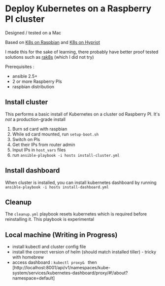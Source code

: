 Deploy Kubernetes on a Raspberry PI cluster
===========================================

Designed / tested on a Mac

Based on [K8s on Raspbian] and [K8s on Hypriot]

I made this for the sake of learning, there probably have better proof tested solutions such as [rak8s] 
(which I did not try)

Prerequisites :
* ansible 2.5+
* 2 or more Raspberry PIs
* raspbian distribution 


Install cluster
---------------

This performs a basic install of Kubernetes on a cluster od Raspberry PI.
It's *not* a production-grade install

1. Burn sd card with raspbian
2. While sd card mounted, run `setup-boot.sh` 
3. Switch on PIs
4. Get their IPs from router admin
5. Input IPs in `host_vars` files
6. run `ansible-playbook -i hosts install-cluster.yml` 


Install dashboard
-----------------
When cluster is installed, you can install kubernetes dashboard 
by running `ansible-playbook -i hosts install-dashboard.yml`


Cleanup
-------

The `cleanup.yml` playbook resets kubernetes which is required before reinstalling it. 
This playbook is experimental 


Local machine (Writing in Progress) 
-----------------------------------
* install kubectl and cluster config file
* install the correct version of helm (should match installed tiller) - tricky with homebrew
* access dashboard : `kubectl proxy& ` then [http://localhost:8001/api/v1/namespaces/kube-system/services/kubernetes-dashboard/proxy/#!/about?namespace=default]


[K8s on Raspbian]: https://gist.github.com/alexellis/fdbc90de7691a1b9edb545c17da2d975
[K8s on Hypriot]: https://blog.hypriot.com/post/setup-kubernetes-raspberry-pi-cluster/
[rak8s]: https://rak8s.io/
